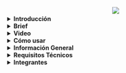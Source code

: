 

  <div align="center">
    <img src="https://github.com/CodeSystem2022/ecommerce-BugArmy/assets/91286415/60504149-fc28-48a6-bb1e-0c51a8c8a879" height="250"/>
  </div>


<details>
  <summary><b>Introducción</b></summary>

¡Bienvenido a BugAmazon! Explora nuestro rincón virtual lleno de posibilidades de compras, donde la conveniencia se encuentra con la calidad y la variedad. Fusionamos la emoción de descubrir nuevos productos con calidad y comodidad. Únete a este emocionante viaje de compras en línea.

Optamos por desarrollar nuestro proyecto principalmente en inglés para aumentar su alcance y superar barreras lingüísticas.
</details>

<details>
  <summary><b>Brief</b></summary>

[Enlace al documento](https://docs.google.com/document/d/1ZP8-pnBBR7xIPP3mTFnnxrVkxcrHNJw7TezEEibd2yA/edit?usp=sharing)
</details>

<details>
  <summary><b>Video</b></summary>
  

https://github.com/CodeSystem2022/ecommerce-BugArmy/assets/103722148/30220bb7-8cfe-444e-822f-04461b80723e


</details>

<details>
  <summary><b>Cómo usar</b></summary>

**IMPORTANTE: NO LEVANTAR SERVIDORES NI NADA, LA BASE DE DATOS ESTÁ ALOJADA REMOTAMENTE Y FUNCIONANDO LAS 24HS.**

- **APP:** Descarga el APK en la sección de "Releases", instálalo en tu celular y crea una cuenta para iniciar sesión. Activa la opción de permitir aplicaciones de origen desconocido en tu celular!

<div align="center">
  <img src="https://github.com/CodeSystem2022/ecommerce-BugArmy/assets/79487697/3e2e1f7c-21fb-44a0-92b5-0ed4ca50f6d9" width="200px" style="margin: 10px;"/>
  <img src="https://github.com/CodeSystem2022/ecommerce-BugArmy/assets/79487697/1f95b64c-ab66-4897-9ab4-9697297c8a34" width="200px" style="margin: 10px;"/>
  <img src="https://github.com/CodeSystem2022/ecommerce-BugArmy/assets/79487697/0c6305c5-92a3-46b6-a9b3-e31bbc1a644a" width="200px" style="margin: 10px;"/>
  <img src="https://github.com/CodeSystem2022/ecommerce-BugArmy/assets/79487697/05fd9dec-6591-4069-88a0-b780bff56286" width="200px" style="margin: 10px;"/>
</div>
</details>

<details>
  <summary><b>Información General</b></summary>

- **Nombre del grupo:** BugArmy
- **Materias:** Laboratorio IV
- **Profesor:** Ariel Betancud
- **Carrera:** Tecnicatura Universitaria en Programación
- **Institución:** Universidad Tecnológica Nacional Facultad Regional San Rafael
</details>

<details>
  <summary><b>Requisitos Técnicos</b></summary>

Con el objetivo de abordar el proyecto para dispositivos móviles Android, hemos implementado las siguientes tecnologías:

<p align="left">
  <a href="https://developer.android.com" target="_blank" rel="noreferrer">
    <img src="https://raw.githubusercontent.com/devicons/devicon/master/icons/android/android-original-wordmark.svg" alt="android" width="40" height="40"/>
  </a>
  <a href="https://firebase.google.com/" target="_blank" rel="noreferrer">
    <img src="https://www.vectorlogo.zone/logos/firebase/firebase-icon.svg" alt="firebase" width="40" height="40"/>
  </a>
  <a href="https://kotlinlang.org" target="_blank" rel="noreferrer">
    <img src="https://www.vectorlogo.zone/logos/kotlinlang/kotlinlang-icon.svg" alt="kotlin" width="40" height="40"/>
  </a>
  <a href="https://git-scm.com/" target="_blank" rel="noreferrer">
    <img src="https://www.vectorlogo.zone/logos/git-scm/git-scm-icon.svg" alt="git" width="40" height="40"/>
  </a>
</p>

- **Entorno de desarrollo:**
  + Android Studio.
- **Empaquetamiento y arquitectura de Software:**
  + MVVM (Model-View-ViewModel).
   
  <div align="center">
    <img src="https://github.com/CodeSystem2022/ecommerce-BugArmy/assets/79487697/e646f498-e624-45de-8c1a-da1d866763a2.png" width="350px" style="margin: 10px;"/>
  </div>

 *Estructura del proyecto*
<dl>
  <dd>
    <details>
      <summary><strong>ecommerce app</strong> <em>(click aqui para desplegar)</em></summary>
      <span>&emsp;» activities</span></br>
      <span>&emsp;» adapters</span></br>        
      <dl>
        <dd>
          <details>
            <summary>data</summary>
            <span>&emsp;» order</span>
          </details>
        </dd>
      </dl>
      <span>&emsp;» di</span></br>
      <span>&emsp;» dialog</span></br>
      <span>&emsp;» firebase</span></br >
      <dl>
        <dd>
          <details>
            <summary>fragments</summary>
            <span>&emsp;» categories</span></br>
            <span>&emsp;» login</span></br>
            <span>&emsp;» register</span></br><span>&emsp;» settings</span></></br >
            <span>&emsp;» shopping</span></br>
          </details>
       </dd>
      </dl>
      <span>&emsp;» helper</span></br>
      <span>&emsp;» util</span></br>
      <dl>
        <dd>
          <details>
            <summary>viewmodel</summary>
            <span>&emsp;» factory</span>
          </details>
        </dd>
      </dl>
    </details>
  </dd>
</dl>


- **Gestor de dependencias:**
  + Gradle.
    Gradle es una herramienta de construcción de proyectos que automatiza tareas como compilación y gestión de dependencias. Ampliamente utilizado en Java y Android, simplifica el desarrollo de software con una sintaxis flexible y eficiente.
- **Lenguaje de programación:**
  + Kotlin.
    
Kotlin es un lenguaje de programación moderno y conciso, especialmente utilizado en desarrollo Android, conocido por su sintaxis clara y seguridad nula.
- **APIs:**
*Firebase* es una plataforma de desarrollo de aplicaciones móviles y web desarrollada por Google. Ofrece una variedad de servicios como base de datos en tiempo real, autenticación de usuarios, alojamiento web, y funciones en la nube. Firebase facilita el desarrollo rápido y eficiente de aplicaciones al proporcionar una infraestructura escalable y herramientas integradas para mejorar la calidad y funcionalidad de las aplicaciones.
  +  Firebase Auth
  +  Firebase Firestore
  +  Firebase Storage.
  +  Firebase Cloud Storage.
- **Implementaciones:**
  + Principio SOLID.
  + Corrutinas.
  + LiveData.
  + View Binding.
  + Flows (asincronismo).
  + Glide
- **Base de datos:**
  + Firebase firestore.
- **Otras herramientas:**
  + Git.
  + GitHub.
  + Trello.
  + Discord.
</details>

<details>
  <summary><b>Integrantes</b></summary>

- [Jose Luis Guajardo](https://github.com/chimydevs)
- [Facundo Gervasi](https://github.com/FacundoGerv)
- [Martín Velazquez](https://github.com/Six087)
- [Ivo Rossi](https://github.com/ivorossi)
- [Luciano Bugarin](https://github.com/BugaToro)
- [Jesus Chavez](https://github.com/DoctorRemix)
- [Kevin Baez](https://github.com/KevDev2)
- [Cristian Benegas](https://github.com/SlimCb)
- [Sergio Mezzabotta](https://github.com/SergioMezzabotta)
- [Rodrigo Amoros](https://github.com/rodrigoamoros)
- [Agustin Pinillos](https://github.com/Pini14)
</details>

